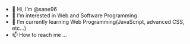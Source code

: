 - 👋 Hi, I’m @sane96
- 👀 I’m interested in Web and Software Programming
- 🌱 I’m currently learning Web Programming(JavaScript, advanced CSS, etc...)
- 📫 How to reach me ...

<!---
sane96/sane96 is a ✨ special ✨ repository because its `README.md` (this file) appears on your GitHub profile.
You can click the Preview link to take a look at your changes.
--->
